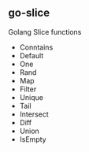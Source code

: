 ## go-slice
Golang Slice functions

- Conntains
- Default
- One
- Rand
- Map
- Filter
- Unique
- Tail
- Intersect
- Diff
- Union
- IsEmpty